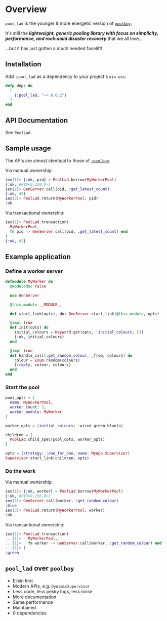 # Overview

`pool_lad` is the younger & more energetic version of [`poolboy`](https://github.com/devinus/poolboy).

It's still the _**lightweight, generic pooling library with focus on
simplicity, performance, and rock-solid disaster recovery**_ that we all love...

...but it has just gotten a much needed facelift!

## Installation

Add `:pool_lad` as a dependency to your project's `mix.exs`:

```elixir
defp deps do
  [
    {:pool_lad, "~> 0.0.2"}
  ]
end
```

## API Documentation

See `PoolLad`.

## Sample usage

The APIs are almost identical to those of [`:poolboy`](https://github.com/devinus/poolboy).

Via manual ownership:

```elixir
iex(1)> {:ok, pid} = PoolLad.borrow(MyWorkerPool)
{:ok, #PID<0.229.0>}
iex(2)> GenServer.call(pid, :get_latest_count)
{:ok, 42}
iex(3)> PoolLad.return(MyWorkerPool, pid)
:ok
```

Via transactional ownership:

```elixir
iex(1)> PoolLad.transaction(
  MyWorkerPool,
  fn pid -> GenServer.call(pid, :get_latest_count) end
)
{:ok, 42}
```

## Example application

### Define a worker server

```elixir
defmodule MyWorker do
  @moduledoc false

  use GenServer

  @this_module __MODULE__

  def start_link(opts), do: GenServer.start_link(@this_module, opts)

  @impl true
  def init(opts) do
    initial_colours = Keyword.get(opts, :initial_colours, [])
    {:ok, initial_colours}
  end

  @impl true
  def handle_call(:get_random_colour, _from, colours) do
    colour = Enum.random(colours)
    {:reply, colour, colours}
  end
end
```

### Start the pool

```elixir
pool_opts = [
  name: MyWorkerPool,
  worker_count: 3,
  worker_module: MyWorker
]

worker_opts = [initial_colours: ~w(red green blue)a]

children = [
  PoolLad.child_spec(pool_opts, worker_opts)
]

opts = [strategy: :one_for_one, name: MyApp.Supervisor]
Supervisor.start_link(children, opts)
```

### Do the work

Via manual ownership:

```elixir
iex(1)> {:ok, worker} = PoolLad.borrow(MyWorkerPool)
{:ok, #PID<0.256.0>}
iex(2)> GenServer.call(worker, :get_random_colour)
:blue
iex(3)> PoolLad.return(MyWorkerPool, worker)
:ok
```

Via transactional ownership:

```elixir
iex(1)> PoolLad.transaction(
...(1)>   MyWorkerPool,
...(1)>   fn worker -> GenServer.call(worker, :get_random_colour) end
...(1)> )
:green
```

## `pool_lad` over `poolboy`

-   Elixir-first
-   Modern APIs, e.g. `DynamicSupervisor`
-   Less code, less pesky logs, less noise
-   More documentation
-   Same performance
-   Maintained
-   0 dependencies
